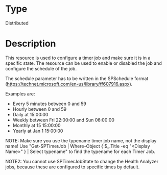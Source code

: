 # Type

Distributed

# Description

This resource is used to configure a timer job and make sure it is in a
specific state. The resource can be used to enable or disabled the job and
configure the schedule of the job.

The schedule parameter has to be written in the SPSchedule format
(https://technet.microsoft.com/en-us/library/ff607916.aspx).

Examples are:

- Every 5 minutes between 0 and 59
- Hourly between 0 and 59
- Daily at 15:00:00
- Weekly between Fri 22:00:00 and Sun 06:00:00
- Monthly at 15 15:00:00
- Yearly at Jan 1 15:00:00

NOTE:
Make sure you use the typename timer job name, not the display name! Use
"Get-SPTimerJob | Where-Object { $_.Title -eq "\<Display Name\>" } | Select typename"
to find the typename for each Timer Job.

NOTE2: You cannot use SPTimerJobState to change the Health Analyzer jobs, because
these are configured to specific times by default.
